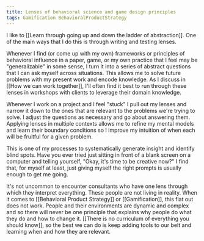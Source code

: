 ```yaml
---
title: Lenses of behavioral science and game design principles
tags: Gamification BehavioralProductStrategy
---
```

I like to [[Learn through going up and down the ladder of abstraction]]. One of the main ways that I do this is through writing and testing lenses.

Whenever I find (or come up with my own) frameworks or principles of behavioral influence in a paper, game, or my own practice that I feel may be "generalizable" in some sense, I turn it into a series of abstract questions that I can ask myself across situations. This allows me to solve future problems with my present work and encode knowledge. As I discuss in [[How we can work together]], I'll often find it best to run through these lenses in workshops with clients to leverage their domain knowledge.

Whenever I work on a project and I feel "stuck" I pull out my lenses and narrow it down to the ones that are relevant to the problems we're trying to solve. I adjust the questions as necessary and go about answering them. Applying lenses in multiple contexts allows me to refine my mental models and learn their boundary conditions so I improve my intuition of when each will be fruitful for a given problem.

This is one of my processes to systematically generate insight and identify blind spots. Have you ever tried just sitting in front of a blank screen on a computer and telling yourself, "Okay, it's time to be creative now?" I find that, for myself at least, just giving myself the right prompts is usually enough to get me going.

It's not uncommon to encounter consultants who have one lens through which they interpret everything. These people are not living in reality. When it comes to [[Behavioral Product Strategy]] or [[Gamification]], this flat out does not work. People and their environments are dynamic and complex and so there will never be one principle that explains why people do what they do and how to change it. [[There is no curriculum of everything you should know]], so the best we can do is keep adding tools to our belt and learning when and how they are relevant.